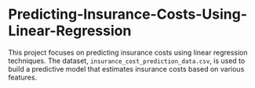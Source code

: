 # Predicting-Insurance-Costs-Using-Linear-Regression
This project focuses on predicting insurance costs using linear regression techniques. The dataset, `insurance_cost_prediction_data.csv`, is used to build a predictive model that estimates insurance costs based on various features.
